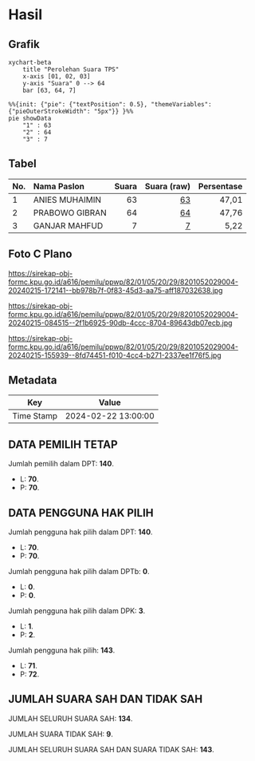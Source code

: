 # Hasil

## Grafik

```mermaid
xychart-beta
    title "Perolehan Suara TPS"
    x-axis [01, 02, 03]
    y-axis "Suara" 0 --> 64
    bar [63, 64, 7]
```

```mermaid
%%{init: {"pie": {"textPosition": 0.5}, "themeVariables": {"pieOuterStrokeWidth": "5px"}} }%%
pie showData
    "1" : 63
    "2" : 64
    "3" : 7
```

## Tabel

| No. | Nama Paslon    | Suara | Suara (raw) | Persentase |
|:--- |:-------------- | -----:| -----------:| ----------:|
| 1   | ANIES MUHAIMIN | 63    | [63][p-1]   | 47,01      |
| 2   | PRABOWO GIBRAN | 64    | [64][p-2]   | 47,76      |
| 3   | GANJAR MAHFUD  | 7     | [7][p-3]    | 5,22       |


[p-1]: https://github.com/gigit-pemilu/pemilu-2024-82-maluku-utara/blob/main/pilpres/hitung-suara/sub/82-maluku-utara/sub/01-halmahera-barat/sub/05-jailolo-selatan/sub/2029-bobaneigo-madihutu/sub/004-tps/sub/paslon-1.txt
[p-2]: https://github.com/gigit-pemilu/pemilu-2024-82-maluku-utara/blob/main/pilpres/hitung-suara/sub/82-maluku-utara/sub/01-halmahera-barat/sub/05-jailolo-selatan/sub/2029-bobaneigo-madihutu/sub/004-tps/sub/paslon-2.txt
[p-3]: https://github.com/gigit-pemilu/pemilu-2024-82-maluku-utara/blob/main/pilpres/hitung-suara/sub/82-maluku-utara/sub/01-halmahera-barat/sub/05-jailolo-selatan/sub/2029-bobaneigo-madihutu/sub/004-tps/sub/paslon-3.txt

## Foto C Plano

https://sirekap-obj-formc.kpu.go.id/a616/pemilu/ppwp/82/01/05/20/29/8201052029004-20240215-172141--bb978b7f-0f83-45d3-aa75-aff187032638.jpg

https://sirekap-obj-formc.kpu.go.id/a616/pemilu/ppwp/82/01/05/20/29/8201052029004-20240215-084515--2f1b6925-90db-4ccc-8704-89643db07ecb.jpg

https://sirekap-obj-formc.kpu.go.id/a616/pemilu/ppwp/82/01/05/20/29/8201052029004-20240215-155939--8fd74451-f010-4cc4-b271-2337ee1f76f5.jpg


## Metadata

| Key        | Value               |
| ---------- | ------------------- |
| Time Stamp | 2024-02-22 13:00:00 |


## DATA PEMILIH TETAP

Jumlah pemilih dalam DPT: **140**.
 * L: **70**.
 * P: **70**.

## DATA PENGGUNA HAK PILIH

Jumlah pengguna hak pilih dalam DPT: **140**.
 * L: **70**.
 * P: **70**.

Jumlah pengguna hak pilih dalam DPTb: **0**.
 * L: **0**.
 * P: **0**.

Jumlah pengguna hak pilih dalam DPK: **3**.
 * L: **1**.
 * P: **2**.

Jumlah pengguna hak pilih: **143**.
 * L: **71**.
 * P: **72**.

## JUMLAH SUARA SAH DAN TIDAK SAH

JUMLAH SELURUH SUARA SAH: **134**.

JUMLAH SUARA TIDAK SAH: **9**.

JUMLAH SELURUH SUARA SAH DAN SUARA TIDAK SAH: **143**.


